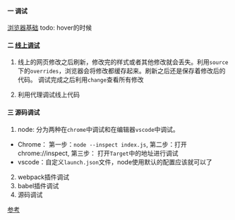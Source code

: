 #### 一 调试
[浏览器基础](https://juejin.im/post/5c6b6d3be51d454cff27982b)
todo: hover的时候


#### 二 [线上调试](https://juejin.im/post/5c6b6dcfe51d45529d331ab4)
1. 线上的网页修改之后刷新，修改完的样式或者其他修改就会丢失。利用`source`下的`overrides`，浏览器会将修改都缓存起来。刷新之后还是保存着修改后的代码。
调试完成之后利用`change`查看所有修改


2. 利用代理调试线上代码
  

#### 三 源码调试
1. node: 分为两种在`chrome`中调试和在编辑器`vscode`中调试。
  - Chrome： 第一步：`node --inspect index.js`, 第二步：打开chrome://inspect, 第三步： 打开`Target`中的地址进行调试
  - vscode：自定义`launch.json`文件，node使用默认的配置应该就可以了

2. webpack插件调试
3. babel插件调试
4. 源码调试

[参考](https://github.com/hua1995116/debug.git)
